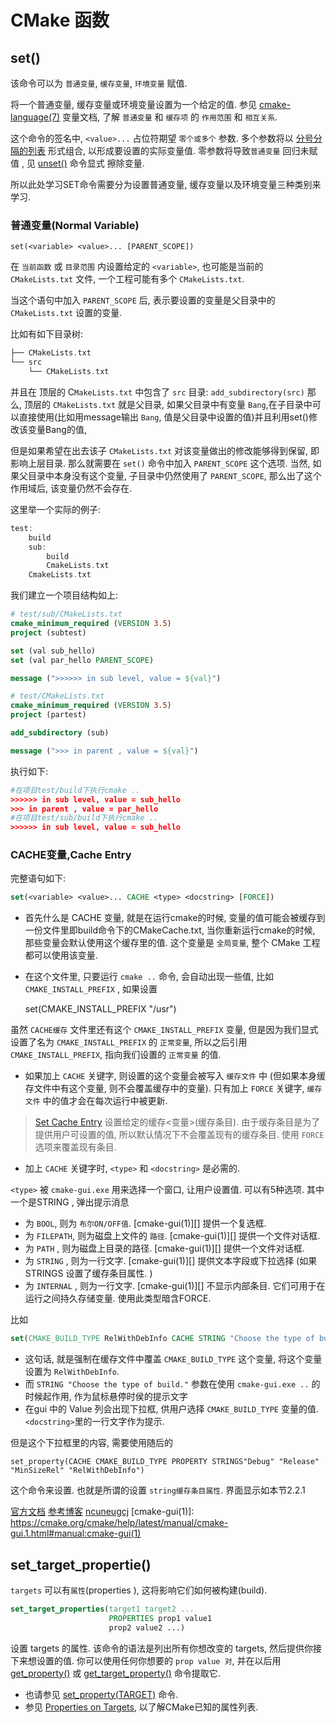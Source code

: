 # CMake 函数

## set()

[分号分隔的列表]: https://cmake.org/cmake/help/latest/manual/cmake-language.7.html#cmake-language-lists
[unset()]: https://cmake.org/cmake/help/latest/command/unset.html#command:unset
[cmake-language(7)]: https://cmake.org/cmake/help/latest/manual/cmake-language.7.html#cmake-language-variables

该命令可以为 `普通变量`, `缓存变量`, `环境变量` 赋值.

将一个普通变量, 缓存变量或环境变量设置为一个给定的值.
参见 [cmake-language(7)] 变量文档, 了解 `普通变量` 和 `缓存项` 的 `作用范围` 和 `相互关系`.

这个命令的签名中, `<value>...` 占位符期望 `零个或多个` 参数.
多个参数将以 [分号分隔的列表][] 形式组合, 以形成要设置的实际变量值.
零参数将导致`普通变量` 回归未赋值 , 见 [unset()][] 命令显式 擦除变量.

所以此处学习SET命令需要分为设置普通变量, 缓存变量以及环境变量三种类别来学习.

### 普通变量(Normal Variable)

```camke
set(<variable> <value>... [PARENT_SCOPE])
```

在 `当前函数` 或 `目录范围` 内设置给定的 `<variable>`,
也可能是当前的 `CMakeLists.txt` 文件,
一个工程可能有多个 `CMakeLists.txt`.

当这个语句中加入 `PARENT_SCOPE` 后,
表示要设置的变量是父目录中的 `CMakeLists.txt` 设置的变量.

比如有如下目录树:

```cpp
├── CMakeLists.txt
└── src
    └── CMakeLists.txt
```

并且在 顶层的 C`MakeLists.txt` 中包含了 `src` 目录: `add_subdirectory(src)`
那么, 顶层的 `CMakeLists.txt` 就是父目录,
如果父目录中有变量 `Bang`,在子目录中可以直接使用(比如用message输出 `Bang`,
值是父目录中设置的值)并且利用set()修改该变量Bang的值,

但是如果希望在出去该子 `CMakeLists.txt` 对该变量做出的修改能够得到保留, 即影响上层目录.
那么就需要在 `set()` 命令中加入 `PARENT_SCOPE` 这个选项.
当然, 如果父目录中本身没有这个变量,
子目录中仍然使用了 `PARENT_SCOPE`, 那么出了这个作用域后, 该变量仍然不会存在.

这里举一个实际的例子:

```cpp
test:
    build
    sub:
        build
        CmakeLists.txt
    CmakeLists.txt
```

我们建立一个项目结构如上:

```cmake
# test/sub/CMakeLists.txt
cmake_minimum_required (VERSION 3.5)
project (subtest)

set (val sub_hello)
set (val par_hello PARENT_SCOPE)

message (">>>>>> in sub level, value = ${val}")
```

```cmake
# test/CMakeLists.txt
cmake_minimum_required (VERSION 3.5)
project (partest)

add_subdirectory (sub)

message (">>> in parent , value = ${val}")
```

执行如下:

```cmake
#在项目test/build下执行cmake ..
>>>>>> in sub level, value = sub_hello
>>> in parent , value = par_hello
#在项目test/sub/build下执行cmake ..
>>>>>> in sub level, value = sub_hello
```

### CACHE变量,Cache Entry

完整语句如下:

```cmake
set(<variable> <value>... CACHE <type> <docstring> [FORCE])
```

+ 首先什么是 CACHE 变量, 就是在运行cmake的时候,
变量的值可能会被缓存到一份文件里即build命令下的CMakeCache.txt,
当你重新运行cmake的时候, 那些变量会默认使用这个缓存里的值.
这个变量是 `全局变量`, 整个 CMake 工程都可以使用该变量.

+ 在这个文件里, 只要运行 `cmake ..` 命令, 会自动出现一些值,
比如 `CMAKE_INSTALL_PREFIX` , 如果设置

    set(CMAKE_INSTALL_PREFIX "/usr")

虽然 `CACHE缓存` 文件里还有这个 `CMAKE_INSTALL_PREFIX` 变量,
但是因为我们显式设置了名为 `CMAKE_INSTALL_PREFIX` 的 `正常变量`,
所以之后引用 `CMAKE_INSTALL_PREFIX`, 指向我们设置的 `正常变量` 的值.

+ 如果加上 `CACHE` 关键字, 则设置的这个变量会被写入 `缓存文件` 中
(但如果本身缓存文件中有这个变量, 则不会覆盖缓存中的变量).
只有加上 `FORCE` 关键字, `缓存文件` 中的值才会在每次运行中被更新.

>[Set Cache Entry](https://cmake.org/cmake/help/latest/command/set.html)
>设置给定的缓存<变量>(缓存条目).
>由于缓存条目是为了提供用户可设置的值, 所以默认情况下不会覆盖现有的缓存条目.
>使用 `FORCE` 选项来覆盖现有条目.

+ 加上 `CACHE` 关键字时, `<type>` 和 `<docstring>` 是必需的.

`<type>` 被 `cmake-gui.exe` 用来选择一个窗口, 让用户设置值. 可以有5种选项.
其中一个是STRING , 弹出提示消息

+ 为 `BOOL`, 则为 `布尔ON/OFF值`.  [cmake-gui(1)][] 提供一个复选框.
+ 为 `FILEPATH`, 则为磁盘上文件的 `路径`.  [cmake-gui(1)][] 提供一个文件对话框.
+ 为 `PATH` , 则为磁盘上目录的路径.  [cmake-gui(1)][] 提供一个文件对话框.
+ 为 `STRING` , 则为一行文字.  [cmake-gui(1)][] 提供文本字段或下拉选择
(如果 STRINGS 设置了缓存条目属性. )
+ 为 `INTERNAL` , 则为一行文字.  [cmake-gui(1)][] 不显示内部条目.
它们可用于在运行之间持久存储变量. 使用此类型暗含FORCE.

比如

```cmake
set(CMAKE_BUILD_TYPE RelWithDebInfo CACHE STRING "Choose the type of build." FORCE)
```

+ 这句话, 就是强制在缓存文件中覆盖 `CMAKE_BUILD_TYPE` 这个变量,
将这个变量设置为 `RelWithDebInfo`.
+ 而 `STRING "Choose the type of build."` 参数在使用 `cmake-gui.exe ..` 的时候起作用,
作为鼠标悬停时侯的提示文字
+ 在gui 中的 Value 列会出现下拉框, 供用户选择 `CMAKE_BUILD_TYPE` 变量的值.
`<docstring>`里的一行文字作为提示.

但是这个下拉框里的内容, 需要使用随后的

    set_property(CACHE CMAKE_BUILD_TYPE PROPERTY STRINGS"Debug" "Release" "MinSizeRel" "RelWithDebInfo")

这个命令来设置. 也就是所谓的设置 `string缓存条目属性`.
界面显示如本节2.2.1

[官方文档](https://cmake.org/cmake/help/latest/command/set.html)
[参考博客](https://blog.csdn.net/Zhanganliu/article/details/99851352)
[ncuneugcj](https://www.cnblogs.com/ncuneugcj/p/9756324.html)
[cmake-gui(1)]: https://cmake.org/cmake/help/latest/manual/cmake-gui.1.html#manual:cmake-gui(1)

## set_target_propertie()

`targets` 可以有`属性`(properties ), 这将影响它们如何被构建(build).

```cmake
set_target_properties(target1 target2 ...
                      PROPERTIES prop1 value1
                      prop2 value2 ...)
```

设置 targets 的属性.
该命令的语法是列出所有你想改变的 targets, 然后提供你接下来想设置的值.
你可以使用任何你想要的 `prop value 对`,
并在以后用 [get_property()][] 或 [get_target_property()][] 命令提取它.

+ 也请参见 [set_property(TARGET)][] 命令.
+ 参见 [Properties on Targets][], 以了解CMake已知的属性列表.

[get_property()]: https://cmake.org/cmake/help/latest/command/get_property.html#command:get_property
[get_target_property()]: https://cmake.org/cmake/help/latest/command/get_target_property.html#command:get_target_property
[set_property(TARGET)]: https://cmake.org/cmake/help/latest/command/set_property.html#command:set_property
[Properties on Targets]: https://cmake.org/cmake/help/latest/manual/cmake-properties.7.html#target-properties

